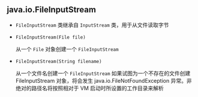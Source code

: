 ## java.io.FileInputStream

* `FileInputStream` 类继承自 `InputStream` 类，用于从文件读取字节

* `FileInputStream(File file)`

    从一个 `File` 对象创建一个 `FileInputStream`
    
* `FileInputStream(String filename)`

    从一个文件名创建一个 `FileInputStream` 如果试图为一个不存在的文件创建 FileInputStream 对象，将会发生 java.io.FileNotFoundException 异常。非绝对的路径名将按照相对于 VM 启动时所设置的工作目录来解析

    

